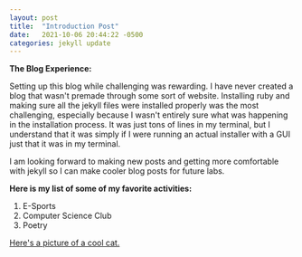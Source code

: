 ```yaml
---
layout: post
title:  "Introduction Post"
date:   2021-10-06 20:44:22 -0500
categories: jekyll update
---
```

**The Blog Experience:**

Setting up this blog while challenging was rewarding. I have never created a blog that wasn't premade through some sort of website.
Installing ruby and making sure all the jekyll files were installed properly was the most challenging, especially because I wasn't
entirely sure what was happening in the installation process. It was just tons of lines in my terminal, but I understand that it was
simply if I were running an actual installer with a GUI just that it was in my terminal.

I am looking forward to making new posts and getting more comfortable with jekyll so I can make cooler blog posts for future labs.

**Here is my list of some of my favorite activities:**
1. E-Sports
2. Computer Science Club
3. Poetry

[Here's a picture of a cool cat.][cool-cat]

[cool-cat]: https://www.google.com/url?sa=i&url=https%3A%2F%2Fsteamcommunity.com%2Fsharedfiles%2Ffiledetails%2F%3Fid%3D2311216242%26searchtext%3D&psig=AOvVaw1cI6PXooScvXZ4-QkhNLff&ust=1633658520078000&source=images&cd=vfe&ved=0CAsQjRxqFwoTCLjan62at_MCFQAAAAAdAAAAABAD
